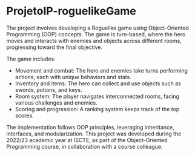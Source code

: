 # ProjetoIP-roguelikeGame
The project involves developing a Roguelike game using Object-Oriented Programming (OOP) concepts. The game is turn-based, where the hero moves and interacts with enemies and objects across different rooms, progressing toward the final objective.

The game includes:
 - Movement and combat: The hero and enemies take turns performing actions, each with unique behaviors and stats.
 - Inventory and items: The hero can collect and use objects such as swords, potions, and keys.
 - Room system: The player navigates interconnected rooms, facing various challenges and enemies.
 - Scoring and progression: A ranking system keeps track of the top scores.

The implementation follows OOP principles, leveraging inheritance, interfaces, and modularization. This project was developed during the 2022/23 academic year at ISCTE, as part of the Object-Oriented Programming course, in collaboration with a course colleague.
